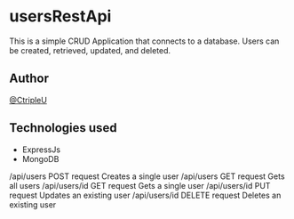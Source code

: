 # usersRestApi
This is a simple CRUD Application that connects to a database. Users can be created, retrieved, updated, and deleted.

## Author
[@CtripleU](https://github.com/TunrayoIlawole)

## Technologies used
- ExpressJs
- MongoDB

/api/users POST request Creates a single user
/api/users GET request Gets all users
/api/users/id GET request Gets a single user
/api/users/id PUT request Updates an existing user
/api/users/id DELETE request Deletes an existing user 

